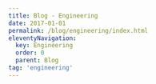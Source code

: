 ```yaml
---
title: Blog - Engineering
date: 2017-01-01
permalink: /blog/engineering/index.html
eleventyNavigation:
  key: Engineering
  order: 0
  parent: Blog
tag: 'engineering'
---
```

